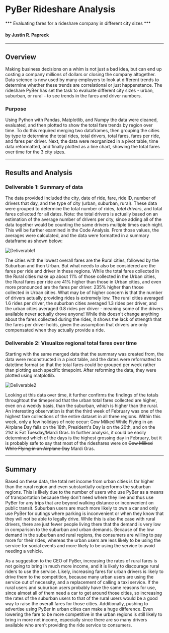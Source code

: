 # PyBer Rideshare Analysis
*** Evaluating fares for a rideshare company in different city sizes ***
#### by Justin R. Papreck
---

## Overview

Making business decisions on a whim is not just a bad idea, but can end up costing a company millions of dollars or closing the company altogether. Data science is now used by many employers to look at different trends to determine whether these trends are correlational or just happenstance. The rideshare PyBer has set the task to evaluate different city sizes - urban, suburban, or rural - to see trends in the fares and driver numbers. 

### Purpose

Using Python with Pandas, Matplotlib, and Numpy the data were cleaned, evaluated, and then plotted to show the total fare trends by region over time. To do this required merging two dataframes, then grouping the cities by type to determine the total rides, total drivers, total fares, fares per ride, and fares per driver. Next, the data were reorganized in a pivot table, time data reformatted, and finally plotted as a line chart, showing the total fares over time for the 3 city sizes. 

---
## Results and Analysis
### Deliverable 1: Summary of data

The data provided included the city, date of ride, fare, ride ID, number of drivers that day, and the type of city (urban, suburban, rural). These data were grouped to determine the total number of rides, *total drivers*, and total fares collected for all dates. Note: the total drivers is actually based on an estimation of the average number of drivers per city, since adding all of the data together would be counting the same drivers multiple times each night. This will be further examined in the Code Analysis. From those values, the averages were calculated, and the data were formatted in a summary dataframe as shown below:


![Deliverable1](https://user-images.githubusercontent.com/33167541/175441634-60d49cf1-9ae6-4a32-aefd-f70c8450297d.png)


The cities with the lowest overall fares are the Rural cities, followed by the Suburban and then Urban. But what needs to also be considered are the fares per ride and driver in these regions. While the total fares collected in the Rural cities make up about 11% of those collected in the Urban cities, the Rural fares per ride are 41% higher than those in Urban cities, and even more pronounced are the fares per driver: 235% higher than those collected in Urban cities. What may be of higher concern is that the number of drivers actually providing rides is extremely low. The rural cities averaged 1.6 rides per driver, the suburban cities averaged 1.3 rides per driver, and the urban cities averaged 0.8 rides per driver - meaning some of the drivers available never actually drove anyone! While this doesn't change anything about the fares collected during the rides, it shows the lack of strength that the fares per driver holds, given the assumption that drivers are only compensated when they actually provide a ride.   


### Deliverable 2: Visualize regional total fares over time

Starting with the same merged data that the summary was created from, the data were reconstructed in a pivot table, and the dates were reformatted to datetime format so that the total fares could be grouped per week rather than plotting each specific timepoint. After reforming the data, they were plotted using matplotlib. 

![Deliverable2](https://user-images.githubusercontent.com/33167541/175448730-7cd2cdec-4ddc-46ec-ba56-ebd8e317ae43.png)


Looking at this data over time, it further confirms the findings of the totals throughtout the timeperiod that the urban total fares collected are higher, even on a weekly basis, than the suburban, which is higher than the rural. An interesting observation is that the third week of February was one of the highest fare collections of the entire dataset in all three regions. Within this week, only a few holidays of note occur: Cow Milked While Flying in an Airplane Day falls on the 18th, President's Day is on the 20th, and on the 21st is Fat Tuesday/Mardi Gras. In further analysis, it could be easily determined which of the days is the highest grossing day in February, but it is probably safe to say that most of the rideshares were on ~~Cow Milked While Flying in an Airplane Day~~ Mardi Gras. 


---
## Summary

Based on these data, the total net income from urban cities is far higher than the rural region and even substantially outperforms the suburban regions. This is likely due to the number of users who use PyBer as a means of transportation because they don't need where they live and thus use PyBer for any trips that are beyond walking distance or inconvenient on public transit. Suburban users are much more likely to own a car and only use PyBer for outings where parking is inconvenient or when they know that they will not be able to legally drive. While this is also the case with rural drivers, there are just fewer people living there that the demand is very low in comparison to the suburban and urban demands. Because of the low demand in the suburban and rural regions, the consumers are willing to pay more for their rides, whereas the urban users are less likely to be using the service for social events and more likely to be using the service to avoid needing a vehicle. 

As a suggestion to the CEO of PyBer, increasing the rates of rural fares is not going to bring in much more income, and it is likely to discourage rural riders to use the service. Likely, increasing fares for urban drivers is likely to drive them to the competition, because many urban users are using the service out of necessity, and a replacement of calling a taxi service. If the rural users and suburban users probably have the same reasons for use, since almost all of them need a car to get around those cities, so increasing the rates of the suburban users to that of the rural users would be a good way to raise the overall fares for those cities. Additionally, pushing to advertise using PyBer in urban cities can make a huge difference. Even lowering the fare to be more competitive in the urban regions is still likely to bring in more net income, especially since there are so many drivers available who aren't providing the ride service to consumers. 
